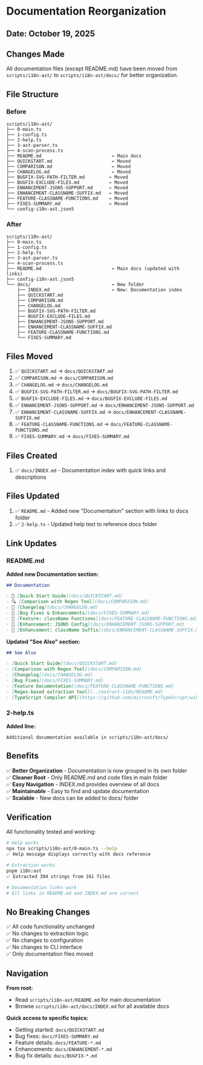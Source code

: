# Documentation Reorganization

## Date: October 19, 2025

## Changes Made

All documentation files (except README.md) have been moved from `scripts/i18n-ast/` to `scripts/i18n-ast/docs/` for better organization.

## File Structure

### Before
```
scripts/i18n-ast/
├── 0-main.ts
├── 1-config.ts
├── 2-help.ts
├── 3-ast-parser.ts
├── 4-scan-process.ts
├── README.md                          ← Main docs
├── QUICKSTART.md                      ← Moved
├── COMPARISON.md                      ← Moved
├── CHANGELOG.md                       ← Moved
├── BUGFIX-SVG-PATH-FILTER.md         ← Moved
├── BUGFIX-EXCLUDE-FILES.md           ← Moved
├── ENHANCEMENT-JSON5-SUPPORT.md      ← Moved
├── ENHANCEMENT-CLASSNAME-SUFFIX.md   ← Moved
├── FEATURE-CLASSNAME-FUNCTIONS.md    ← Moved
├── FIXES-SUMMARY.md                  ← Moved
└── config-i18n-ast.json5
```

### After
```
scripts/i18n-ast/
├── 0-main.ts
├── 1-config.ts
├── 2-help.ts
├── 3-ast-parser.ts
├── 4-scan-process.ts
├── README.md                          ← Main docs (updated with links)
├── config-i18n-ast.json5
└── docs/                              ← New folder
    ├── INDEX.md                       ← New: Documentation index
    ├── QUICKSTART.md
    ├── COMPARISON.md
    ├── CHANGELOG.md
    ├── BUGFIX-SVG-PATH-FILTER.md
    ├── BUGFIX-EXCLUDE-FILES.md
    ├── ENHANCEMENT-JSON5-SUPPORT.md
    ├── ENHANCEMENT-CLASSNAME-SUFFIX.md
    ├── FEATURE-CLASSNAME-FUNCTIONS.md
    └── FIXES-SUMMARY.md
```

## Files Moved

1. ✅ `QUICKSTART.md` → `docs/QUICKSTART.md`
2. ✅ `COMPARISON.md` → `docs/COMPARISON.md`
3. ✅ `CHANGELOG.md` → `docs/CHANGELOG.md`
4. ✅ `BUGFIX-SVG-PATH-FILTER.md` → `docs/BUGFIX-SVG-PATH-FILTER.md`
5. ✅ `BUGFIX-EXCLUDE-FILES.md` → `docs/BUGFIX-EXCLUDE-FILES.md`
6. ✅ `ENHANCEMENT-JSON5-SUPPORT.md` → `docs/ENHANCEMENT-JSON5-SUPPORT.md`
7. ✅ `ENHANCEMENT-CLASSNAME-SUFFIX.md` → `docs/ENHANCEMENT-CLASSNAME-SUFFIX.md`
8. ✅ `FEATURE-CLASSNAME-FUNCTIONS.md` → `docs/FEATURE-CLASSNAME-FUNCTIONS.md`
9. ✅ `FIXES-SUMMARY.md` → `docs/FIXES-SUMMARY.md`

## Files Created

1. ✅ `docs/INDEX.md` - Documentation index with quick links and descriptions

## Files Updated

1. ✅ `README.md` - Added new "Documentation" section with links to docs folder
2. ✅ `2-help.ts` - Updated help text to reference docs folder

## Link Updates

### README.md

**Added new Documentation section:**
```markdown
## Documentation

- 📖 [Quick Start Guide](docs/QUICKSTART.md)
- 🔍 [Comparison with Regex Tool](docs/COMPARISON.md)
- 📝 [Changelog](docs/CHANGELOG.md)
- 🐛 [Bug Fixes & Enhancements](docs/FIXES-SUMMARY.md)
- 🎨 [Feature: className Functions](docs/FEATURE-CLASSNAME-FUNCTIONS.md)
- 🔧 [Enhancement: JSON5 Config](docs/ENHANCEMENT-JSON5-SUPPORT.md)
- 🔧 [Enhancement: className Suffix](docs/ENHANCEMENT-CLASSNAME-SUFFIX.md)
```

**Updated "See Also" section:**
```markdown
## See Also

- [Quick Start Guide](docs/QUICKSTART.md)
- [Comparison with Regex Tool](docs/COMPARISON.md)
- [Changelog](docs/CHANGELOG.md)
- [Bug Fixes](docs/FIXES-SUMMARY.md)
- [Feature Documentation](docs/FEATURE-CLASSNAME-FUNCTIONS.md)
- [Regex-based extraction tool](../extract-i18n/README.md)
- [TypeScript Compiler API](https://github.com/microsoft/TypeScript/wiki/Using-the-Compiler-API)
```

### 2-help.ts

**Added line:**
```
Additional documentation available in scripts/i18n-ast/docs/
```

## Benefits

✅ **Better Organization** - Documentation is now grouped in its own folder  
✅ **Cleaner Root** - Only README.md and code files in main folder  
✅ **Easy Navigation** - INDEX.md provides overview of all docs  
✅ **Maintainable** - Easy to find and update documentation  
✅ **Scalable** - New docs can be added to docs/ folder  

## Verification

All functionality tested and working:

```bash
# Help works
npx tsx scripts/i18n-ast/0-main.ts --help
✅ Help message displays correctly with docs reference

# Extraction works
pnpm i18n:ast
✅ Extracted 394 strings from 161 files

# Documentation links work
# All links in README.md and INDEX.md are correct
```

## No Breaking Changes

✅ All code functionality unchanged  
✅ No changes to extraction logic  
✅ No changes to configuration  
✅ No changes to CLI interface  
✅ Only documentation files moved  

## Navigation

**From root:**
- Read `scripts/i18n-ast/README.md` for main documentation
- Browse `scripts/i18n-ast/docs/INDEX.md` for all available docs

**Quick access to specific topics:**
- Getting started: `docs/QUICKSTART.md`
- Bug fixes: `docs/FIXES-SUMMARY.md`
- Feature details: `docs/FEATURE-*.md`
- Enhancements: `docs/ENHANCEMENT-*.md`
- Bug fix details: `docs/BUGFIX-*.md`
